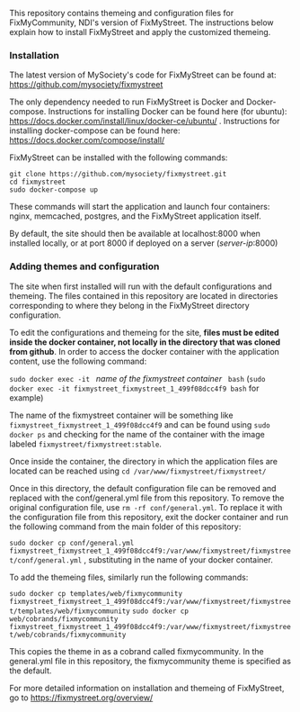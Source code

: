 This repository contains themeing and configuration files for FixMyCommunity, NDI's version of FixMyStreet. The instructions below explain how to install FixMyStreet and apply the customized themeing.

### Installation

The latest version of MySociety's code for FixMyStreet can be found at: https://github.com/mysociety/fixmystreet

The only dependency needed to run FixMyStreet is Docker and Docker-compose. Instructions for installing Docker can be found here (for ubuntu): https://docs.docker.com/install/linux/docker-ce/ubuntu/ . Instructions for installing docker-compose can be found here: https://docs.docker.com/compose/install/

FixMyStreet can be installed with the following commands:

```
git clone https://github.com/mysociety/fixmystreet.git
cd fixmystreet
sudo docker-compose up
```

These commands will start the application and launch four containers: nginx, memcached, postgres, and the FixMyStreet application itself.

By default, the site should then be available at localhost:8000 when installed locally, or at port 8000 if deployed on a server (*server-ip*:8000) 

### Adding themes and configuration

The site when first installed will run with the default configurations and themeing. The files contained in this repository are located in directories corresponding to where they belong in the FixMyStreet directory configuration.

To edit the configurations and themeing for the site, **files must be edited inside the docker container, not locally in the directory that was cloned from github**. In order to access the docker container with the application content, use the following command:

`sudo docker exec -it ` *name of the fixmystreet container* ` bash`
(`sudo docker exec -it fixmystreet_fixmystreet_1_499f08dcc4f9 bash` for example)

The name of the fixmystreet container will be something like `fixmystreet_fixmystreet_1_499f08dcc4f9` and can be found using `sudo docker ps` and checking for the name of the container with the image labeled `fixmystreet/fixmystreet:stable`.

Once inside the container, the directory in which the application files are located can be reached using
`cd /var/www/fixmystreet/fixmystreet/`

Once in this directory, the default configuration file can be removed and replaced with the conf/general.yml file from this repository. To remove the original configuration file, use `rm -rf conf/general.yml`. To replace it with the configuration file from this repository, exit the docker container and run the following command from the main folder of this repository:

`sudo docker cp conf/general.yml fixmystreet_fixmystreet_1_499f08dcc4f9:/var/www/fixmystreet/fixmystreet/conf/general.yml` , substituting in the name of your docker container.

To add the themeing files, similarly run the following commands:

`sudo docker cp templates/web/fixmycommunity  fixmystreet_fixmystreet_1_499f08dcc4f9:/var/www/fixmystreet/fixmystreet/templates/web/fixmycommunity`
`sudo docker cp web/cobrands/fixmycommunity fixmystreet_fixmystreet_1_499f08dcc4f9:/var/www/fixmystreet/fixmystreet/web/cobrands/fixmycommunity`

This copies the theme in as a cobrand called fixmycommunity. In the general.yml file in this repository, the fixmycommunity theme is specified as the default.

For more detailed information on installation and themeing of FixMyStreet, go to https://fixmystreet.org/overview/
